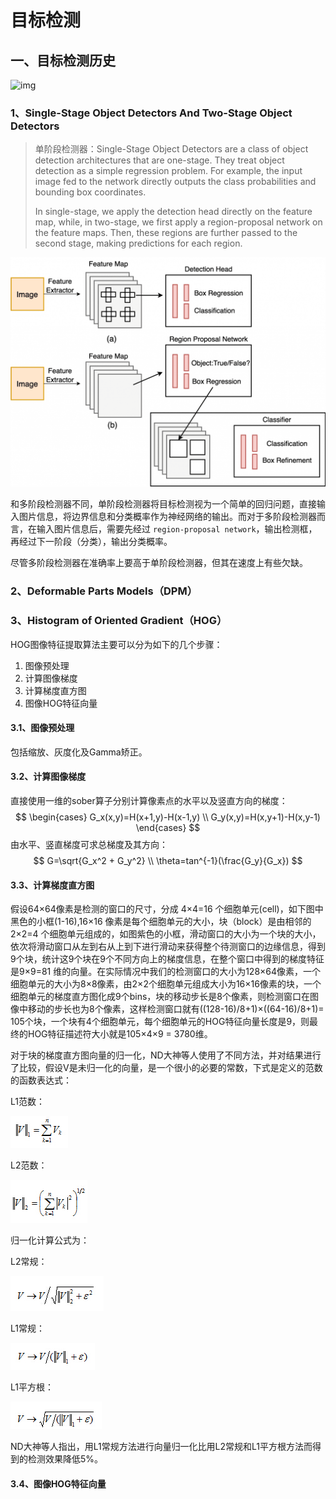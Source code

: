 # 目标检测

## 一、目标检测历史

![img](https://b2633864.smushcdn.com/2633864/wp-content/uploads/2022/04/history_of_od_generated.jpg?size=700x394&lossy=2&strip=1&webp=1)

### 1、Single-Stage Object Detectors And Two-Stage Object Detectors

> 单阶段检测器：Single-Stage Object Detectors are a class of object detection architectures that are one-stage. They treat object detection as a simple regression problem. For example, the input image fed to the network directly outputs the class probabilities and bounding box coordinates. 
>
> In single-stage, we apply the detection head directly on the feature map, while, in two-stage, we first apply a region-proposal network on the feature maps. Then, these regions are further passed to the second stage, making predictions for each region.

![img](.\assets\single_vs_two_stage-1024x746.png)

和多阶段检测器不同，单阶段检测器将目标检测视为一个简单的回归问题，直接输入图片信息，将边界信息和分类概率作为神经网络的输出。而对于多阶段检测器而言，在输入图片信息后，需要先经过 `region-proposal network`，输出检测框，再经过下一阶段（分类），输出分类概率。

尽管多阶段检测器在准确率上要高于单阶段检测器，但其在速度上有些欠缺。

### 2、Deformable Parts Models（DPM）

### 3、Histogram of Oriented Gradient（HOG）

HOG图像特征提取算法主要可以分为如下的几个步骤：

1. 图像预处理
2. 计算图像梯度
3. 计算梯度直方图
4. 图像HOG特征向量

#### 3.1、图像预处理

包括缩放、灰度化及Gamma矫正。

#### 3.2、计算图像梯度

直接使用一维的sober算子分别计算像素点的水平以及竖直方向的梯度：
$$
\begin{cases}
G_x(x,y)=H(x+1,y)-H(x-1,y) \\
G_y(x,y)=H(x,y+1)-H(x,y-1)
\end{cases}
$$
由水平、竖直梯度可求总梯度及其方向：
$$
G=\sqrt{G_x^2 + G_y^2}	\\
\theta=tan^{-1}(\frac{G_y}{G_x})
$$

#### 3.3、计算梯度直方图

假设64×64像素是检测的窗口的尺寸，分成 4×4=16 个细胞单元(cell)，如下图中黑色的小框(1-16),16×16 像素是每个细胞单元的大小，块（block）是由相邻的 2×2=4 个细胞单元组成的，如图紫色的小框，滑动窗口的大小为一个块的大小，依次将滑动窗口从左到右从上到下进行滑动来获得整个待测窗口的边缘信息，得到9个块，统计这9个块在9个不同方向上的梯度信息，在整个窗口中得到的梯度特征是9×9=81 维的向量。在实际情况中我们的检测窗口的大小为128×64像素，一个细胞单元的大小为8×8像素，由2×2个细胞单元组成大小为16×16像素的块，一个细胞单元的梯度直方图化成9个bins，块的移动步长是8个像素，则检测窗口在图像中移动的步长也为8个像素，这样检测窗口就有((128-16)/8+1)×((64-16)/8+1)= 105个块，一个块有4个细胞单元，每个细胞单元的HOG特征向量长度是9，则最终的HOG特征描述符大小就是105×4×9 = 3780维。




对于块的梯度直方图向量的归一化，ND大神等人使用了不同方法，并对结果进行了比较，假设V是未归一化的向量，是一个很小的必要的常数，下式是定义的范数的函数表达式：

L1范数：

![img](.\assets\20160812102530860.jpeg)

L2范数：

![img](.\assets\20160812102621464.jpeg)


归一化计算公式为：

L2常规：

![img](.\assets\20160812102714902.jpeg)

L1常规：

![img](.\assets\20160812102804216.jpeg)

L1平方根：

![img](.\assets\20160812102847592.jpeg)


ND大神等人指出，用L1常规方法进行向量归一化比用L2常规和L1平方根方法而得到的检测效果降低5%。

#### 3.4、图像HOG特征向量